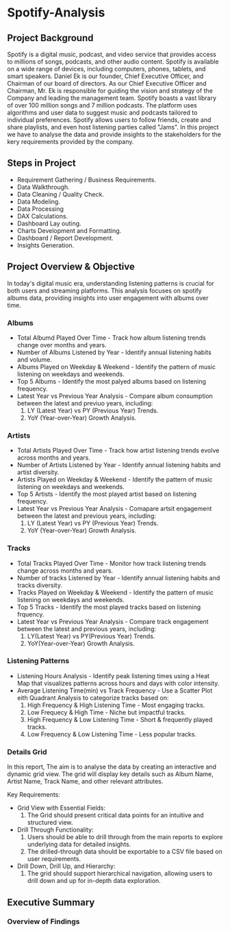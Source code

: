 # Spotify-Analysis
## Project Background
Spotify is a digital music, podcast, and video service that provides access to millions of songs, podcasts, and other audio content. Spotify is available on a wide range of devices, including computers, phones, tablets, and smart speakers. Daniel Ek is our founder, Chief Executive Officer, and Chairman of our board of directors. As our Chief Executive Officer and Chairman, Mr. Ek is responsible for guiding the vision and strategy of the Company and leading the management team. Spotify boasts a vast library of over 100 million songs and 7 million podcasts. The platform uses algorithms and user data to suggest music and podcasts tailored to individual preferences. Spotify allows users to follow friends, create and share playlists, and even host listening parties called "Jams". In this project we have to analyse the data and provide insights to the stakeholders for the kery requirements provided by the company.
## Steps in Project
- Requirement Gathering / Business Requirements.
- Data Walkthrough.
- Data Cleaning / Quality Check.
- Data Modeling.
- Data Processing
- DAX Calculations.
- Dashboard Lay outing.
- Charts Development and Formatting.
- Dashboard / Report Development.
- Insights Generation.
## Project Overview & Objective
In today's digital music era, understanding listening patterns is crucial for both users and streaming platforms. This analysis focuses on spotify albums data, providing insights into user engagement with albums over time.
### Albums
- Total Albumd Played Over Time -  Track how album listening trends change over months and years.
- Number of Albums Listened by Year - Identify annual listening habits and volume.
- Albums Played on Weekday & Weekend - Identify the pattern of music listening on weekdays and weekends.
- Top 5 Albums - Identify the most palyed albums based on listening frequency.
- Latest Year vs Previous Year Analysis - Compare album consumption between the latest and previuo years, including:
  1) LY (Latest Year) vs PY (Previous Year) Trends.
  2) YoY (Year-over-Year) Growth Analysis.
### Artists
- Total Artists Played Over Time - Track how artist listening trends evolve across months and years.
- Number of Artists Listened by Year - Identify annual listening habits and artist diversity.
- Artists Played on Weekday & Weekend - Identify the pattern of music listening on weekdays and weekends.
- Top 5 Artists - Identify the most played artist based on listening frequency.
- Latest Year vs Previous Year Analysis - Comapare artsit engagement between the latest and previous years, including:
  1) LY (Latest Year) vs PY (Previous Year) Trends.
  2) YoY (Year-over-Year) Growth Analysis.
### Tracks
- Total Tracks Played Over Time - Monitor how track listening trends change across months and years.
- Number of tracks Listened by Year - Identify annual listening habits and tracks diversity.
- Tracks Played on Weekday & Weekend - Identify the pattern of music listening on weekdays and weekends.
- Top 5 Tracks - Identify the most played tracks based on listening frquency.
- Latest Year vs Previous Year Analysis - Compare track engagement between the latest and previous years, including:
  1) LY(Latest Year) vs PY(Previous Year) Trends.
  2) YoY(Year-over-Year) Growth Analysis.
 ### Listening Patterns
 - Listening Hours Analysis - Identify peak listening times using a Heat Map that visualizes patterns across hours and days with color intensity.
 - Average Listening Time(min) vs Track Frequency - Use a Scatter Plot eith Quadrant Analysis to categorize tracks based on:
   1) High Frequency & High Listening Time - Most engaging tracks.
   2) Low Frequecy & High Time - Niche but impactful tracks.
   3) High Frequency & Low Listening Time - Short & frequently played tracks.
   4) Low Frequency & Low Listening Time  - Less popular tracks.
### Details Grid
In this report, The aim is to analyse the data by creating an interactive and dynamic grid view. The grid will display key details such as Album Name, Artist Name, Track Name, and other relevant attributes.

Key Requirements:
- Grid View with Essential Fields:
  1) The Grid should present critical data points for an intuitive and structured view.
- Drill Through Functionality:
  1) Users should be able to drill through from the main  reports to explore underlying data for detailed insights.
  2) The drilled-through data should be exportable to a CSV file based on user requirements.
- Drill Down, Drill Up, and Hierarchy:
  1) The grid should support hierarchical navigation, allowing users to drill down and up for in-depth data exploration.

## Executive Summary
### Overview of Findings
